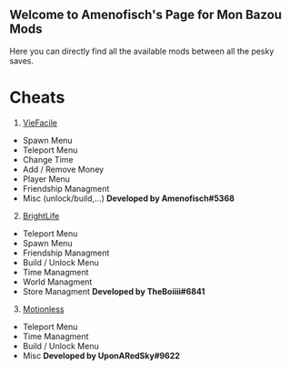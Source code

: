 ## Welcome to Amenofisch's Page for Mon Bazou Mods

Here you can directly find all the available mods between all the pesky saves.

# Cheats

1. [VieFacile](https://www.nexusmods.com/monbazou/mods/8)
  - Spawn Menu
  - Teleport Menu
  - Change Time
  - Add / Remove Money
  - Player Menu
  - Friendship Managment
  - Misc (unlock/build,...)
**Developed by Amenofisch#5368**
  
2. [BrightLife](https://www.nexusmods.com/monbazou/mods/13)
  - Teleport Menu
  - Spawn Menu
  - Friendship Managment
  - Build / Unlock Menu
  - Time Managment
  - World Managment
  - Store Managment
**Developed by TheBoiiii#6841**


3. [Motionless](https://www.nexusmods.com/monbazou/mods/5)
  - Teleport Menu
  - Time Managment
  - Build / Unlock Menu
  - Misc
**Developed by UponARedSky#9622**

